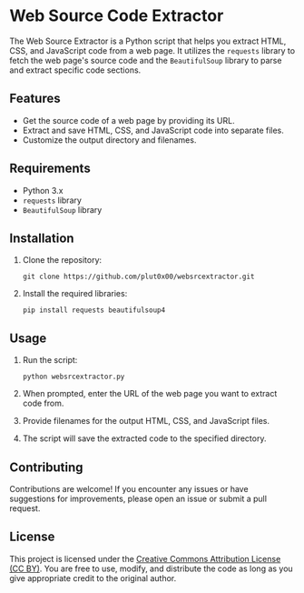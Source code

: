 # Web Source Code Extractor

The Web Source Extractor is a Python script that helps you extract HTML, CSS, and JavaScript code from a web page. It utilizes the `requests` library to fetch the web page's source code and the `BeautifulSoup` library to parse and extract specific code sections.

## Features

- Get the source code of a web page by providing its URL.
- Extract and save HTML, CSS, and JavaScript code into separate files.
- Customize the output directory and filenames.

## Requirements

- Python 3.x
- `requests` library
- `BeautifulSoup` library

## Installation

1. Clone the repository:

   ```
   git clone https://github.com/plut0x00/websrcextractor.git
   ```

2. Install the required libraries:

   ```
   pip install requests beautifulsoup4
   ```

## Usage

1. Run the script:

   ```
   python websrcextractor.py
   ```

2. When prompted, enter the URL of the web page you want to extract code from.

3. Provide filenames for the output HTML, CSS, and JavaScript files.

4. The script will save the extracted code to the specified directory.

## Contributing

Contributions are welcome! If you encounter any issues or have suggestions for improvements, please open an issue or submit a pull request.

## License

This project is licensed under the [Creative Commons Attribution License (CC BY)](LICENSE). You are free to use, modify, and distribute the code as long as you give appropriate credit to the original author.
